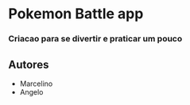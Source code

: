 # Pokemon Battle app

### Criacao para se divertir e praticar um pouco

## Autores

* Marcelino
* Angelo